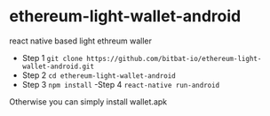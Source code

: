 # ethereum-light-wallet-android
react native based light ethreum waller

 - Step 1
  `
    git clone https://github.com/bitbat-io/ethereum-light-wallet-android.git
  `
 - Step 2
   `
    cd ethereum-light-wallet-android
    `
- Step 3
  `
    npm install
  `
 -Step 4
 `
  react-native run-android
 `
 
 Otherwise you can simply install wallet.apk
